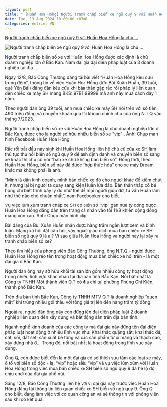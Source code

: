```yaml
---
layout: post
title: " [Huấn Hoa Hồng] Người tranh chấp biển xe ngũ quý 9 với Huấn Hoa Hồng là chủ ..."
date: Tue, 13 Aug 2024 10:00:00 +0700
categories: entries VN
---
```

[Người tranh chấp biển xe ngũ quý 9 với Huấn Hoa Hồng là chủ ...](https://cafef.vn/nguoi-tranh-chap-bien-xe-ngu-quy-9-voi-huan-hoa-hong-la-chu-doanh-nghiep-lon-o-bac-kan-18824081307573732.chn)

![Người tranh chấp biển xe ngũ quý 9 với Huấn Hoa Hồng là chủ ...](https://cafefcdn.com/zoom/600_315/203337114487263232/2024/8/13/avatar1723510538151-172351053860341033225.jpg)

Người tranh chấp biển số xe với Huấn Hoa Hồng được xác định là chủ doanh nghiệp lớn ở Bắc Kạn. Nam đại gia đại diện pháp luật của 3 doanh nghiệp tại địa ...

Ngày 12/8, Báo Công Thương đăng tải bài viết “Huấn Hoa Hồng kêu cứu trong đêm”, thông tin về việc Huấn Hoa Hồng (tức Bùi Xuân Huấn, 39 tuổi, quê Yên Bái) đăng đàn kêu cứu khi bản thân gặp rắc rối pháp lý liên quan đến chiếc xe máy SH mang BKS: 97B1-99999 mà anh này mua cách đây 1 năm.

Theo người đàn ông 39 tuổi, anh mua chiếc xe máy SH nói trên với số tiền 490 triệu đồng và chuyển khoản qua tài khoản chính chủ của ông N.T.Q vào tháng 7/2023.

Người tranh chấp biển số xe với Huấn Hoa Hồng là chủ doanh nghiệp lớn ở Bắc Kạn, được cho là người sở hữu nhiều biển số xe "vip" . Ảnh: Chụp màn hình Facebook Huấn Hoa Hồng

Rắc rối bắt đầu nảy sinh khi Huấn Hoa Hồng liên hệ chủ cũ của xe SH làm thủ tục thu hồi biển số ngũ quý 9 để anh định danh và chuyển biển số sang xe khác thì chủ cũ nói “bán xe chứ không bán biển số”. Đồng thời, theo Huấn Hoa Hồng, biển số này đã được “hợp thức hóa” cho xe máy Dream khác mà không phải là anh.

“Mình là dân kinh doanh, mình bán chiếc xe đó cho người khác để kiếm chút ít, nhưng lại bị người ta quay sang kiện Huấn lừa đảo. Bản thân thấp cổ bé họng chỉ biết trình bày lý do như thế để mọi người giúp đỡ, tư vấn Huấn làm như thế nào cho chuẩn nhất”, nam Facebooker cho biết.

Vụ việc lùm xùm tranh chấp xe SH có biển số "vip" gần nửa tỷ đồng được Huấn Hoa Hồng đăng đàn trên trang cá nhân vào tối 11/8 khiến cộng đồng mạng xôn xao. Ảnh: Chụp màn hình clip

Bài đăng của Bùi Xuân Huấn nhận được hàng trăm ngàn lượt xem và bình luận. Mạng xã hội đặt câu hỏi, vậy người giao dịch mua bán chiếc xe SH biển số ngũ quý 9 là ai? Vì sao giữa Huấn Hoa Hồng và người này lại xảy ra tranh chấp biển số xe?

Theo tìm hiểu của phóng viên Báo Công Thương, ông N.T.Q - người được Huấn Hoa Hồng réo tên trong hoạt động mua bán chiếc xe nói trên - là một đại gia ở Bắc Kạn.

Người đàn ông này sở hữu khối tài sản lớn gồm nhiều công ty hoạt động trong nhiều lĩnh vực khác nhau tại địa bàn tỉnh Bắc Kạn. Nổi bật nhất là Công ty TNHH Một thành viên Q.T có địa chỉ tại phường Phùng Chí Kiên, thành phố Bắc Kạn.

Trên địa bàn tỉnh Bắc Kạn, Công ty TNHH MTV Q.T là doanh nghiệp “quen mặt” khi trúng nhiều gói thầu với tổng giá trị lên đến hàng trăm tỷ đồng.

Ngoài ra, người đàn ông này còn đứng tên đại diện pháp luật 2 doanh nghiệp liên quan đến xây dựng và bất động sản trên địa bàn tỉnh.

Ngành nghề kinh doanh của các công ty mà đại gia này đứng tên đại diện pháp luật hoạt động ở nhiều lĩnh vực như: Khai thác quặng sắt; khai thác đá, cát, sỏi, đất sét; sản xuất bê tông và các sản phẩm từ xi măng và thạch cao, xây dựng nhà ở… Trong đó, nổi bật nhất là hoạt động trong lĩnh vực xây dựng.

Ông Q, còn được biết đến là một đại gia có sở thích sưu tầm các loại xe máy, ô tô với biển số độc - lạ, “vip” hoặc siêu “vip” và vụ việc lùm xùm với Huấn Hoa Hồng trong việc mua bán chiếc xe SH biến số ngũ quý 9 đã hé lộ độ chịu chơi của đại gia phố núi.

Sáng 12/8, Báo Công Thương liên hệ với vị đại gia này trước việc Huấn Hoa Hồng đăng tải thông tin liên quan chiếc xe SH biển số ngũ quý 9. Ông Q. cho biết, đang làm việc với cơ quan công an và sẽ thông tin với phóng viên sau khi có kết quả.





